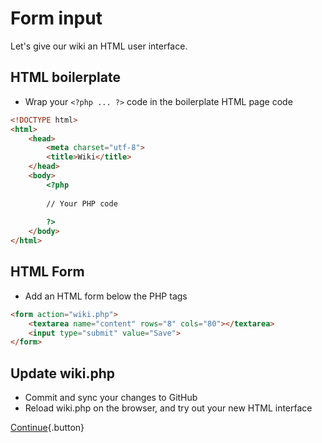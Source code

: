 # Form input

Let's give our wiki an HTML user interface.

## HTML boilerplate

* Wrap your `<?php ... ?>` code in the boilerplate HTML page code

```html
<!DOCTYPE html>
<html>
	<head>
		<meta charset="utf-8">
		<title>Wiki</title>
	</head>
	<body>
		<?php
		
		// Your PHP code
		
		?>
	</body>
</html>
```

## HTML Form

* Add an HTML form below the PHP tags

```html
<form action="wiki.php">
	<textarea name="content" rows="8" cols="80"></textarea>
	<input type="submit" value="Save">
</form>
```

## Update wiki.php

* Commit and sync your changes to GitHub
* Reload wiki.php on the browser, and try out your new HTML interface

[Continue](polish-ui){.button}
